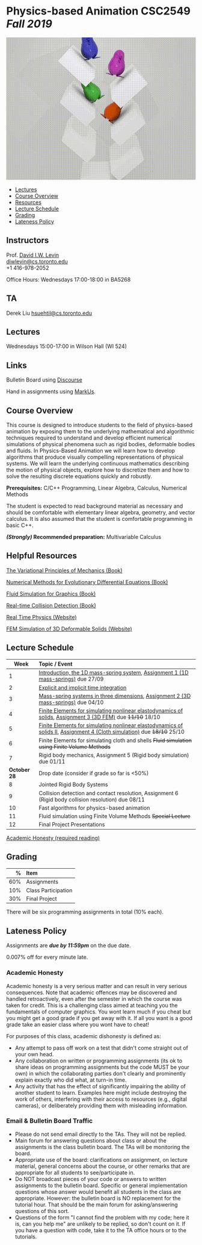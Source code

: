 # Physics-based Animation __CSC2549 *Fall 2019*__
![_image courtesy David Levin_](images/EolPenguinFallZoomedOut.gif)

- [Lectures](#Lectures)
- [Course Overview](#course-overview)
- [Resources](#helpful-resources )
- [Lecture Schedule](#lecture-schedule)
- [Grading](#grading)
- [Lateness Policy](#lateness-policy)

## Instructors
Prof. [David I.W. Levin](http://www.cs.toronto.edu/~diwlevin/)  
diwlevin@cs.toronto.edu  
+1 416-978-2052  

Office Hours: Wednesdays 17:00-18:00 in BA5268

## TA  
Derek Liu
hsuehtil@cs.toronto.edu

## Lectures
Wednesdays 15:00-17:00 in Wilson Hall (WI 524) 

## Links

Bulletin Board using [Discourse](https://bb-2019-09.teach.cs.toronto.edu/c/csc2549)

Hand in assignments using [MarkUs](https://markus.teach.cs.toronto.edu/csc2549-2019-09/).

## Course Overview

This course is designed to introduce students to the field of physics-based animation by exposing  them to the underlying mathematical and algorithmic techniques required to understand and develop efficient numerical simulations of physical phenomena such as rigid bodies, deformable bodies and fluids. In Physics-Based Animation we will learn how to develop algorithms that produce visually compelling representations of physical systems.  We will learn the underlying continuous mathematics describing the motion of physical objects, explore how to discretize them and how to solve the resulting discrete equations quickly and robustly. 
  
**Prerequisites:** C/C++ Programming, Linear Algebra, Calculus, Numerical
Methods 

The student is expected to read background material as necessary and should be comfortable with elementary linear algebra, geometry,
and vector calculus. It is also assumed that the student is comfortable
programming in basic C++.

**_(Strongly)_ Recommended preparation:** Multivariable Calculus

## Helpful Resources  
[The Variational Principles of Mechanics (Book)](https://search.library.utoronto.ca/details?1576571&uuid=24e9601f-a561-440e-b4f7-0162225ae73d)  

[Numerical Methods for Evolutionary Differential Equations (Book) ](https://search.library.utoronto.ca/details?8723030)

[Fluid Simulation for Graphics (Book)](https://dl.acm.org/citation.cfm?id=1457699)   

[Real-time Collision Detection (Book)](https://dl.acm.org/citation.cfm?id=1121584)

[Real Time Physics (Website)](http://matthias-mueller-fischer.ch/realtimephysics/)  
  
[FEM Simulation of 3D Deformable Solids (Website)](http://www.femdefo.org)
  
## Lecture Schedule

| Week | Topic / Event |
| ---- | :------------ |
| 1    | [Introduction, the 1D mass-spring system](lectures/01-Intro-plain_edited-min.pdf), [Assignment 1 (1D mass-springs)](https://github.com/dilevin/CSC2549-a1-mass-spring-1d) due 27/09    
| 2    | [Explicit and implicit time integration](lectures/02-Time-Integration_edited.pdf)  
| 3    | [Mass-spring systems in three dimensions](lectures/03-Mass-Spring-3d-edited.pdf), [Assignment 2 (3D mass-springs)](https://github.com/dilevin/CSC2549-a2-mass-spring-3d) due 04/10  
| 4    | [Finite Elements for simulating nonlinear elastodynamics of solids](lectures/04-finite-elements-3d-edited.pdf), [Assignment 3 (3D FEM)](https://github.com/dilevin/CSC2549-a3-finite-elements-3d) due ~~11/10~~ 18/10  
| 5    | [Finite Elements for simulating nonlinear elastodynamics of solids II](lectures/05-finite-elements-continued-edited.pdf), [Assignment 4 (Cloth simulation)](https://github.com/dilevin/CSC2549-a4-cloth-simulation) due ~~18/10~~ 25/10  
| 6    | Finite Elements for simulating cloth and shells ~~Fluid simulation using Finite Volume Methods~~  
| 7    | Rigid body mechanics, Assignment 5 (Rigid body simulation) due 01/11  
| **October 28** | Drop date (consider if grade so far is <50%)  
| 8    | Jointed Rigid Body Systems 
| 9    | Collision detection and contact resolution, Assignment 6 (Rigid body collision resolution) due 08/11  
| 10   | Fast algorithms for physics-based animation 
| 11   | Fluid simulation using Finite Volume Methods ~~Special Lecture~~
| 12   | Final Project Presentations 

[Academic Honesty (required reading)](#academic-honesty)

## Grading

| % | Item |
| ----: | :-------------- |
| 60% | Assignments
| 10% | Class Participation 
| 30% | Final Project 

There will be six programming assignments in total (10% each).

## Lateness Policy

Assignments are **_due by 11:59pm_** on the due date.

0.007% off for every minute late.

### Academic Honesty

Academic honesty is a very serious matter and can result in very serious
consequences. Note that academic offences may be discovered and handled
retroactively, even after the semester in which the course was taken for credit.
This is a challenging class aimed at teaching you the fundamentals of computer
graphics. You wont learn much if you cheat but you might get a good grade if you
get away with it. If all you want is a good grade take an easier class where you
wont have to cheat!

For purposes of this class, academic dishonesty is defined as:

- Any attempt to pass off work on a test that didn't come straight out of your
  own head.
- Any collaboration on written or programming assignments (its ok to share ideas
  on programming assignments but the code MUST be your own) in which the
  collaborating parties don't clearly and prominently explain exactly who did
  what, at turn-in time.
- Any activity that has the effect of significantly impairing the ability of
  another student to learn. Examples here might include destroying the work of
  others, interfering with their access to resources (e.g., digital cameras), or
  deliberately providing them with misleading information.

### Email & Bulletin Board Traffic

- Please do not send email directly to the TAs. They will not be replied.
- Main forum for answering questions about class or about the assignments is the
  class bulletin board. The TAs will be monitoring the board.
- Appropriate use of the board: clarifications on assignment, on lecture
  material, general concerns about the course, or other remarks that are
  appropriate for all students to see/participate in.
- Do NOT broadcast pieces of your code or answers to written assignments to the
  bulletin board. Specific or general implementation questions whose answer
  would benefit all students in the class are appropriate. However: the bulletin
  board is NO replacement for the tutorial hour. That should be the main forum
  for asking/answering questions of this sort.
- Questions of the form "I cannot find the problem with my code; here it is, can
  you help me" are unlikely to be replied, so don't count on it. If you have a
  question with code, take it to the TA office hours or to the tutorials.
